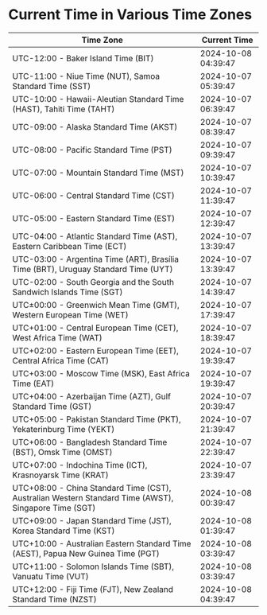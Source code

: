 # Current Time in Various Time Zones

| Time Zone | Current Time |
|-----------|--------------|
| UTC-12:00 - Baker Island Time (BIT) | 2024-10-08 04:39:47 |
| UTC-11:00 - Niue Time (NUT), Samoa Standard Time (SST) | 2024-10-07 05:39:47 |
| UTC-10:00 - Hawaii-Aleutian Standard Time (HAST), Tahiti Time (TAHT) | 2024-10-07 06:39:47 |
| UTC-09:00 - Alaska Standard Time (AKST) | 2024-10-07 08:39:47 |
| UTC-08:00 - Pacific Standard Time (PST) | 2024-10-07 09:39:47 |
| UTC-07:00 - Mountain Standard Time (MST) | 2024-10-07 10:39:47 |
| UTC-06:00 - Central Standard Time (CST) | 2024-10-07 11:39:47 |
| UTC-05:00 - Eastern Standard Time (EST) | 2024-10-07 12:39:47 |
| UTC-04:00 - Atlantic Standard Time (AST), Eastern Caribbean Time (ECT) | 2024-10-07 13:39:47 |
| UTC-03:00 - Argentina Time (ART), Brasília Time (BRT), Uruguay Standard Time (UYT) | 2024-10-07 13:39:47 |
| UTC-02:00 - South Georgia and the South Sandwich Islands Time (SGT) | 2024-10-07 14:39:47 |
| UTC±00:00 - Greenwich Mean Time (GMT), Western European Time (WET) | 2024-10-07 17:39:47 |
| UTC+01:00 - Central European Time (CET), West Africa Time (WAT) | 2024-10-07 18:39:47 |
| UTC+02:00 - Eastern European Time (EET), Central Africa Time (CAT) | 2024-10-07 19:39:47 |
| UTC+03:00 - Moscow Time (MSK), East Africa Time (EAT) | 2024-10-07 19:39:47 |
| UTC+04:00 - Azerbaijan Time (AZT), Gulf Standard Time (GST) | 2024-10-07 20:39:47 |
| UTC+05:00 - Pakistan Standard Time (PKT), Yekaterinburg Time (YEKT) | 2024-10-07 21:39:47 |
| UTC+06:00 - Bangladesh Standard Time (BST), Omsk Time (OMST) | 2024-10-07 22:39:47 |
| UTC+07:00 - Indochina Time (ICT), Krasnoyarsk Time (KRAT) | 2024-10-07 23:39:47 |
| UTC+08:00 - China Standard Time (CST), Australian Western Standard Time (AWST), Singapore Time (SGT) | 2024-10-08 00:39:47 |
| UTC+09:00 - Japan Standard Time (JST), Korea Standard Time (KST) | 2024-10-08 01:39:47 |
| UTC+10:00 - Australian Eastern Standard Time (AEST), Papua New Guinea Time (PGT) | 2024-10-08 03:39:47 |
| UTC+11:00 - Solomon Islands Time (SBT), Vanuatu Time (VUT) | 2024-10-08 03:39:47 |
| UTC+12:00 - Fiji Time (FJT), New Zealand Standard Time (NZST) | 2024-10-08 04:39:47 |
